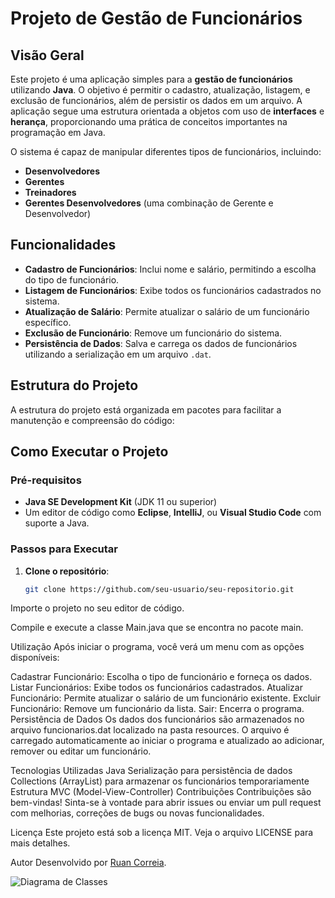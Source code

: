 # Projeto de Gestão de Funcionários

## Visão Geral

Este projeto é uma aplicação simples para a **gestão de funcionários** utilizando **Java**. O objetivo é permitir o cadastro, atualização, listagem, e exclusão de funcionários, além de persistir os dados em um arquivo. A aplicação segue uma estrutura orientada a objetos com uso de **interfaces** e **herança**, proporcionando uma prática de conceitos importantes na programação em Java.

O sistema é capaz de manipular diferentes tipos de funcionários, incluindo:
- **Desenvolvedores**
- **Gerentes**
- **Treinadores**
- **Gerentes Desenvolvedores** (uma combinação de Gerente e Desenvolvedor)

## Funcionalidades

- **Cadastro de Funcionários**: Inclui nome e salário, permitindo a escolha do tipo de funcionário.
- **Listagem de Funcionários**: Exibe todos os funcionários cadastrados no sistema.
- **Atualização de Salário**: Permite atualizar o salário de um funcionário específico.
- **Exclusão de Funcionário**: Remove um funcionário do sistema.
- **Persistência de Dados**: Salva e carrega os dados de funcionários utilizando a serialização em um arquivo `.dat`.

## Estrutura do Projeto

A estrutura do projeto está organizada em pacotes para facilitar a manutenção e compreensão do código:


## Como Executar o Projeto

### Pré-requisitos

- **Java SE Development Kit** (JDK 11 ou superior)
- Um editor de código como **Eclipse**, **IntelliJ**, ou **Visual Studio Code** com suporte a Java.

### Passos para Executar

1. **Clone o repositório**:
   ```bash
   git clone https://github.com/seu-usuario/seu-repositorio.git


Importe o projeto no seu editor de código.

Compile e execute a classe Main.java que se encontra no pacote main.

Utilização
Após iniciar o programa, você verá um menu com as opções disponíveis:

Cadastrar Funcionário: Escolha o tipo de funcionário e forneça os dados.
Listar Funcionários: Exibe todos os funcionários cadastrados.
Atualizar Funcionário: Permite atualizar o salário de um funcionário existente.
Excluir Funcionário: Remove um funcionário da lista.
Sair: Encerra o programa.
Persistência de Dados
Os dados dos funcionários são armazenados no arquivo funcionarios.dat localizado na pasta resources. O arquivo é carregado automaticamente ao iniciar o programa e atualizado ao adicionar, remover ou editar um funcionário.

Tecnologias Utilizadas
Java
Serialização para persistência de dados
Collections (ArrayList) para armazenar os funcionários temporariamente
Estrutura MVC (Model-View-Controller)
Contribuições
Contribuições são bem-vindas! Sinta-se à vontade para abrir issues ou enviar um pull request com melhorias, correções de bugs ou novas funcionalidades.

Licença
Este projeto está sob a licença MIT. Veja o arquivo LICENSE para mais detalhes.

Autor
Desenvolvido por [Ruan Correia](https://github.com/ruancorreia).

![Diagrama de Classes](https://github.com/user-attachments/assets/569cb0b4-c263-4402-ac34-7e5bb6332a39)




